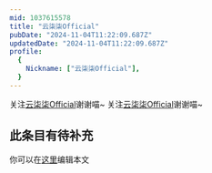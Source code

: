 ```yaml
---
mid: 1037615578
title: "云柒柒Official"
pubDate: "2024-11-04T11:22:09.687Z"
updatedDate: "2024-11-04T11:22:09.687Z"
profile:
  {
    Nickname: ["云柒柒Official"],
  }
---
```


关注[云柒柒Official](https://space.bilibili.com/1037615578)谢谢喵~ 关注[云柒柒Official](https://space.bilibili.com/1037615578)谢谢喵~

## 此条目有待补充
你可以在[这里](https://github.com/Yuhanawa/VTuber.ICU-Content/edit/master/v/云柒柒Official/index.md)编辑本文
